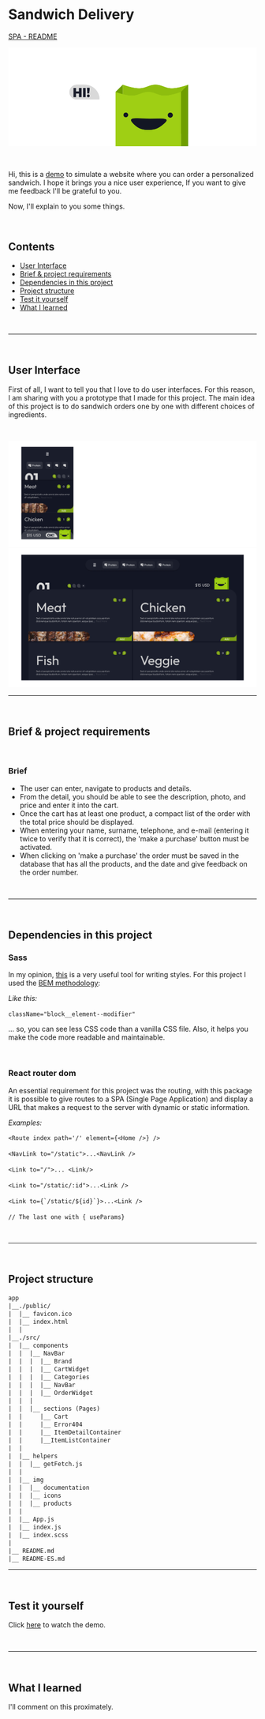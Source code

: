 # Sandwich Delivery
[SPA - README](https://github.com/linaurena/restaurante-linaurena/blob/main/README-ES.md)

![Cover](./src/img/documentation/bag-cover.svg)

<br />

Hi, this is a [demo](https://restaurant-linaurena.netlify.app/) to simulate a website where you can order a personalized sandwich. I hope it brings you a nice user experience, If you want to give me feedback I'll be grateful to you.

Now, I'll explain to you some things.

<br />


## Contents

* [User Interface](#user-interface)
* [Brief & project requirements](#brief-&-project-requirements)
* [Dependencies in this project](#dependencies-in-this-project)
* [Project structure](#project-structure)
* [Test it yourself](#try-it-yourself)
* [What I learned](#what-i-learned)

<br />

---

<br />

## User Interface


First of all, I want to tell you that I love to do user interfaces. For this reason, I am sharing with you a prototype that I made for this project. The main idea of this project is to do sandwich orders one by one with different choices of ingredients.

<br />

![Mobile prototype](./src/img/documentation/mobile-prototype.png)
![Desktop prototype](./src/img/documentation/desktop-prototype.png)


---

<br />

## Brief & project requirements

<br />

### Brief
* The user can enter, navigate to products and details.
* From the detail, you should be able to see the description, photo, and price and enter it into the cart.
* Once the cart has at least one product, a compact list of the order with the total price should be displayed.
* When entering your name, surname, telephone, and e-mail (entering it twice to verify that it is correct), the 'make a purchase' button must be activated.
* When clicking on 'make a purchase' the order must be saved in the database that has all the products, and the date and give feedback on the order number.

<br />

---
<br />

## Dependencies in this project

### Sass

In my opinion, [this](https://sass-lang.com/install)  is a very useful tool for writing styles. For this project I used the [BEM methodology](https://en.bem.info/methodology/quick-start/):

*Like this:*

`className="block__element--modifier"`

... so, you can see less CSS code than a vanilla CSS file. Also, it helps you make the code more readable and maintainable.

<br />

### React router dom

An essential requirement for this project was the routing, with this package it is possible to give routes to a SPA (Single Page Application) and display a URL that makes a request to the server with dynamic or static information.

*Examples:*

~~~
<Route index path='/' element={<Home />} />

<NavLink to="/static">...<NavLink />

<Link to="/">... <Link/>

<Link to="/static/:id">...<Link />

<Link to={`/static/${id}`}>...<Link /> 

// The last one with { useParams}
~~~

<br />

---

<br />

## Project structure



~~~
app
|__./public/
|  |__ favicon.ico
|  |__ index.html
|  |
|__./src/
|  |__ components
|  |  |__ NavBar
|  |  |  |__ Brand
|  |  |  |__ CartWidget
|  |  |  |__ Categories
|  |  |  |__ NavBar
|  |  |  |__ OrderWidget
|  |  |  
|  |  |__ sections (Pages)
|  |     |__ Cart
|  |     |__ Error404
|  |     |__ ItemDetailContainer
|  |     |__ItemListContainer
|  |
|  |__ helpers
|  |  |__ getFetch.js
|  |
|  |__ img
|  |  |__ documentation
|  |  |__ icons
|  |  |__ products
|  |
|  |__ App.js
|  |__ index.js
|  |__ index.scss
|
|__ README.md
|__ README-ES.md

~~~
---

<br />

## Test it yourself

Click [here](https://restaurant-linaurena.netlify.app/) to watch the demo.

<br />

---

<br />

## What I learned

I'll comment on this proximately.